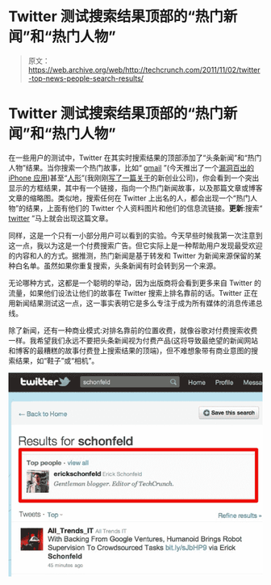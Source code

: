 # Twitter 测试搜索结果顶部的“热门新闻”和“热门人物”

> 原文：<https://web.archive.org/web/http://techcrunch.com/2011/11/02/twitter-top-news-people-search-results/>

# Twitter 测试搜索结果顶部的“热门新闻”和“热门人物”

在一些用户的测试中，Twitter 在其实时搜索结果的顶部添加了“头条新闻”和“热门人物”结果。当你搜索一个热门故事，比如“ [gmail](https://web.archive.org/web/20230203065120/https://twitter.com/#!/search/gmail) ”(今天推出了一个[漏洞百出的 iPhone 应用](https://web.archive.org/web/20230203065120/https://techcrunch.com/2011/11/02/new-gmail-app-for-iphone-is-unusable-shows-errors-on-launch/))甚至“[人形](https://web.archive.org/web/20230203065120/https://twitter.com/#!/search/humanoid)”(我刚刚[写了一篇关于](https://web.archive.org/web/20230203065120/https://techcrunch.com/2011/11/02/humanoid-google-ventures/)的新创业公司)，你会看到一个突出显示的方框结果，其中有一个链接，指向一个热门新闻故事，以及那篇文章或博客文章的缩略图。类似地，搜索任何在 Twitter 上出名的人，都会出现一个“热门人物”的结果，上面有他们的 Twitter 个人资料图片和他们的信息流链接。**更新**:搜索“ [twitter](https://web.archive.org/web/20230203065120/https://twitter.com/#!/search/twitter) ”马上就会出现这篇文章。

同样，这是一个只有一小部分用户可以看到的实验。今天早些时候我第一次注意到这一点，我以为这是一个付费搜索广告。但它实际上是一种帮助用户发现最受欢迎的内容和人的方式。据推测，热门新闻是基于转发和 Twitter 为新闻来源保留的某种白名单。虽然如果你重复搜索，头条新闻有时会转到另一个来源。

无论哪种方式，这都是一个聪明的举动，因为出版商将会看到更多来自 Twitter 的流量，如果他们设法让他们的故事在 Twitter 搜索上排名靠前的话。Twitter 正在用新闻结果测试这一点，这一事实表明它是多么专注于成为所有媒体的消息传递总线。

除了新闻，还有一种商业模式:对排名靠前的位置收费，就像谷歌对付费搜索收费一样。我希望我们永远不要把头条新闻视为付费产品(这将导致最绝望的新闻网站和博客的最糟糕的故事付费登上搜索结果的顶端)，但不难想象带有商业意图的搜索结果，如“鞋子”或“相机”。

![](img/92f0feb74ef45ed1dce0abe6645f8a34.png)
